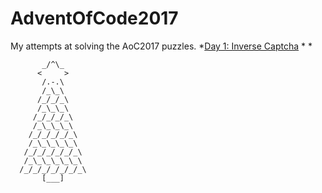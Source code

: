 ﻿# AdventOfCode2017
My attempts at solving the AoC2017 puzzles. 
*[Day 1: Inverse Captcha](day1puzzle1/day1puzzle1/Program.cs)
*
*

           _/^\_      
          <     >
           /.-.\
           /_\_\
          /_/_/_\
          /_\_\_\
         /_/_/_/_\
         /_\_\_\_\
        /_/_/_/_/_\
        /_\_\_\_\_\
       /_/_/_/_/_/_\
       /_\_\_\_\_\_\
      /_/_/_/_/_/_/_\
           [___]
           
